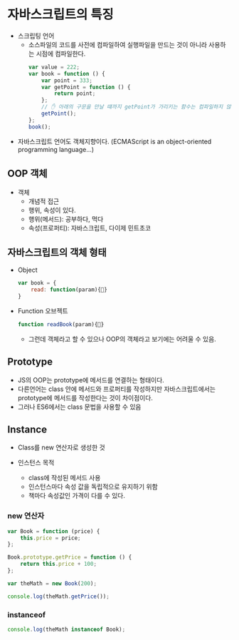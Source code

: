 # 자바스크립트의 특징

-   스크립팅 언어
    -   소스파일의 코드를 사전에 컴파일하여 실행파일을 만드는 것이 아니라 사용하는 시점에 컴파일한다.
        ```js
        var value = 222;
        var book = function () {
            var point = 333;
            var getPoint = function () {
                return point;
            };
            // ✋ 아래의 구문을 만날 떄까지 getPoint가 가리키는 함수는 컴파일하지 않는다.
            getPoint();
        };
        book();
        ```
-   자바스크립트 언어도 객체지향이다. (ECMAScript is an object-oriented programming language...)

## OOP 객체

-   객체
    -   개념적 접근
    -   행위, 속성이 있다.
    -   행위(메서드): 공부하다, 먹다
    -   속성(프로퍼티): 자바스크립트, 다이제 민트초코

## 자바스크립트의 객체 형태

-   Object
    ```js
    var book = {
        read: function(param){💬}
    }
    ```
-   Function 오브젝트
    ```js
    function readBook(param){💬}
    ```
    -   그런데 객체라고 할 수 있으나 OOP의 객체라고 보기에는 어려울 수 있음.

## Prototype

-   JS의 OOP는 prototype에 메서드를 연결하는 형태이다.
-   다른언어는 class 안에 메서드와 프로퍼티를 작성하지만 자바스크립트에서는 prototype에 메서드를 작성한다는 것이 차이점이다.
-   그러나 ES6에서는 class 문법을 사용할 수 있음

## Instance

-   Class를 new 연산자로 생성한 것

-   인스턴스 목적

    -   class에 작성된 메서드 사용
    -   인스턴스마다 속성 값을 독립적으로 유지하기 위함
    -   책마다 속성값인 가격이 다를 수 있다.

### new 연산자

```js
var Book = function (price) {
    this.price = price;
};

Book.prototype.getPrice = function () {
    return this.price + 100;
};

var theMath = new Book(200);

console.log(theMath.getPrice());
```

### instanceof

```js
console.log(theMath instanceof Book);
```
